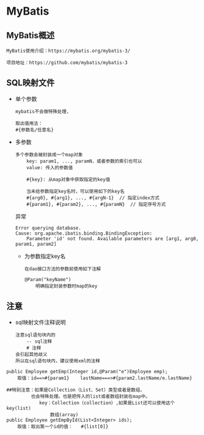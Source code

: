MyBatis
==

## MyBatis概述
```text
MyBatis使用介绍：https://mybatis.org/mybatis-3/

项目地址：https://github.com/mybatis/mybatis-3
```


## SQL映射文件
* 单个参数
    ```text
    mybatis不会做特殊处理，
    
    取出值用法：
    #{参数名/任意名}
    ```

* 多参数
    ```text
    多个参数会被封装成一个map对象
        key: param1, ..., paramN，或者参数的索引也可以
        value: 传入的参数值
        
        #{key}: 从map对象中获取指定的key值
      
        当未给参数指定key名时，可以使用如下的key名
        #{arg0}, #{arg1}, ..., #{argN-1}  // 指定index方式
        #{param1}, #{param2}, ..., #{paramN}  // 指定序号方式
    ```
    
    异常
    ```text
    Error querying database.
    Cause: org.apache.ibatis.binding.BindingException:
        Parameter 'id' not found. Available parameters are [arg1, arg0, param1, param2]
    ```
    
    * 为参数指定key名
        ```text
        在dao接口方法的参数前使用如下注解
        
        @Param("keyName")
            明确指定封装参数时map的key
        ```
        
## 注意
* sql映射文件注释说明
    ```text
    注意sql语句块内的
        -- sql注释
        # 注释 
    会引起其他歧义
    所以在sql语句块内，建议使用xml的注释
    
    ```


```text
public Employee getEmp(Integer id,@Param("e")Employee emp);
	取值：id==>#{param1}    lastName===>#{param2.lastName/e.lastName}

##特别注意：如果是Collection（List、Set）类型或者是数组，
		 也会特殊处理。也是把传入的list或者数组封装在map中。
			key：Collection（collection）,如果是List还可以使用这个key(list)
				数组(array)
public Employee getEmpById(List<Integer> ids);
	取值：取出第一个id的值：   #{list[0]}
	
```